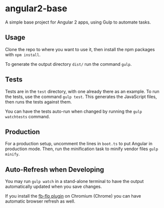 # angular2-base
A simple base project for Angular 2 apps, using Gulp to automate tasks.

## Usage
Clone the repo to where you want to use it, then install the npm packages with `npm install`.

To generate the output directory `dist/` run the command `gulp`.

## Tests

Tests are in the `test` directory, with one already there as an example. To run the tests, use the command `gulp test`. This generates the JavaScript files, then runs the tests against them.

You can have the tests auto-run when changed by running the `gulp watchtests` command.

## Production

For a production setup, uncomment the lines in `boot.ts` to put Angular in production mode. Then, run the minification task to minify vendor files `gulp minify`.

## Auto-Refresh when Developing

You may run `gulp watch` in a stand-alone terminal to have the output automatically updated when you save changes.

If you install the [fb-flo plugin](https://chrome.google.com/webstore/detail/fb-flo/ahkfhobdidabddlalamkkiafpipdfchp) on Chromium (Chrome) you can have automatic browser refresh as well.
